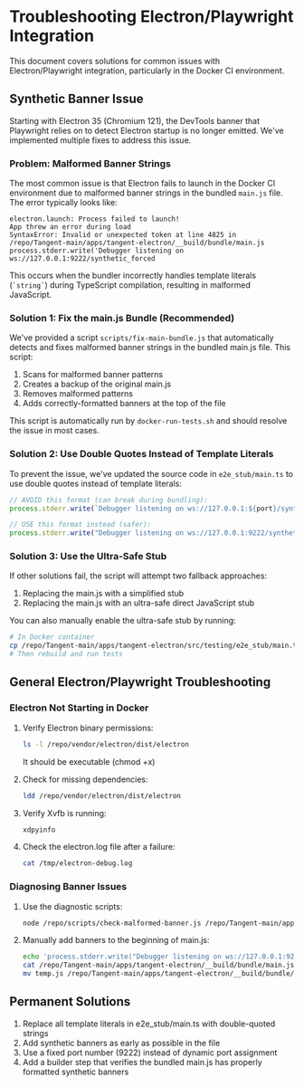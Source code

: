 # Troubleshooting Electron/Playwright Integration

This document covers solutions for common issues with Electron/Playwright integration, particularly in the Docker CI environment.

## Synthetic Banner Issue

Starting with Electron 35 (Chromium 121), the DevTools banner that Playwright relies on to detect Electron startup is no longer emitted. We've implemented multiple fixes to address this issue.

### Problem: Malformed Banner Strings

The most common issue is that Electron fails to launch in the Docker CI environment due to malformed banner strings in the bundled `main.js` file. The error typically looks like:

```
electron.launch: Process failed to launch!
App threw an error during load
SyntaxError: Invalid or unexpected token at line 4825 in /repo/Tangent-main/apps/tangent-electron/__build/bundle/main.js
process.stderr.write('Debugger listening on ws://127.0.0.1:9222/synthetic_forced
```

This occurs when the bundler incorrectly handles template literals (`` `string` ``) during TypeScript compilation, resulting in malformed JavaScript.

### Solution 1: Fix the main.js Bundle (Recommended)

We've provided a script `scripts/fix-main-bundle.js` that automatically detects and fixes malformed banner strings in the bundled main.js file. This script:

1. Scans for malformed banner patterns
2. Creates a backup of the original main.js
3. Removes malformed patterns
4. Adds correctly-formatted banners at the top of the file

This script is automatically run by `docker-run-tests.sh` and should resolve the issue in most cases.

### Solution 2: Use Double Quotes Instead of Template Literals

To prevent the issue, we've updated the source code in `e2e_stub/main.ts` to use double quotes instead of template literals:

```typescript
// AVOID this format (can break during bundling):
process.stderr.write(`Debugger listening on ws://127.0.0.1:${port}/synthetic_forced\n`);

// USE this format instead (safer):
process.stderr.write("Debugger listening on ws://127.0.0.1:9222/synthetic_forced\n");
```

### Solution 3: Use the Ultra-Safe Stub

If other solutions fail, the script will attempt two fallback approaches:
1. Replacing the main.js with a simplified stub
2. Replacing the main.js with an ultra-safe direct JavaScript stub

You can also manually enable the ultra-safe stub by running:

```bash
# In Docker container
cp /repo/Tangent-main/apps/tangent-electron/src/testing/e2e_stub/main.ts.safe /repo/Tangent-main/apps/tangent-electron/src/testing/e2e_stub/main.ts
# Then rebuild and run tests
```

## General Electron/Playwright Troubleshooting

### Electron Not Starting in Docker

1. Verify Electron binary permissions:
   ```bash
   ls -l /repo/vendor/electron/dist/electron
   ```
   It should be executable (chmod +x)

2. Check for missing dependencies:
   ```bash
   ldd /repo/vendor/electron/dist/electron
   ```

3. Verify Xvfb is running:
   ```bash
   xdpyinfo
   ```

4. Check the electron.log file after a failure:
   ```bash
   cat /tmp/electron-debug.log
   ```

### Diagnosing Banner Issues

1. Use the diagnostic scripts:
   ```bash
   node /repo/scripts/check-malformed-banner.js /repo/Tangent-main/apps/tangent-electron/__build/bundle/main.js
   ```

2. Manually add banners to the beginning of main.js:
   ```bash
   echo 'process.stderr.write("Debugger listening on ws://127.0.0.1:9222/synthetic_forced\\n");' > temp.js
   cat /repo/Tangent-main/apps/tangent-electron/__build/bundle/main.js >> temp.js
   mv temp.js /repo/Tangent-main/apps/tangent-electron/__build/bundle/main.js
   ```

## Permanent Solutions

1. Replace all template literals in e2e_stub/main.ts with double-quoted strings
2. Add synthetic banners as early as possible in the file
3. Use a fixed port number (9222) instead of dynamic port assignment
4. Add a builder step that verifies the bundled main.js has properly formatted synthetic banners